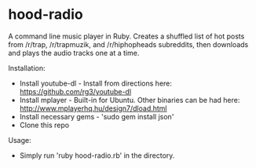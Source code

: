 hood-radio
=============

A command line music player in Ruby. Creates a shuffled list of hot posts from /r/trap, /r/trapmuzik, and /r/hiphopheads subreddits, then downloads and plays the audio tracks one at a time.


Installation:

- Install youtube-dl - Install from directions here: https://github.com/rg3/youtube-dl
- Install mplayer - Built-in for Ubuntu. Other binaries can be had here: http://www.mplayerhq.hu/design7/dload.html
- Install necessary gems - 'sudo gem install json'
- Clone this repo

Usage:

- Simply run 'ruby hood-radio.rb' in the directory.
